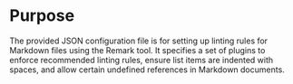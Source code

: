 # Purpose
The provided JSON configuration file is for setting up linting rules for Markdown files using the Remark tool. It specifies a set of plugins to enforce recommended linting rules, ensure list items are indented with spaces, and allow certain undefined references in Markdown documents.
